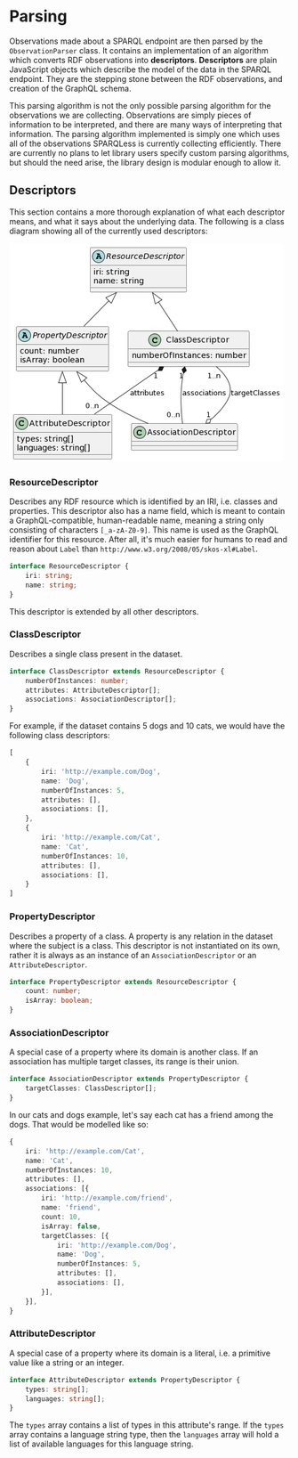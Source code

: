 # Parsing

Observations made about a SPARQL endpoint are then parsed by
the `ObservationParser` class. It contains an implementation of an algorithm
which converts RDF observations into **descriptors**. **Descriptors** are
plain JavaScript objects which describe the model of the data in the SPARQL
endpoint. They are the stepping stone between the RDF observations,
and creation of the GraphQL schema.

This parsing algorithm is not the only possible parsing algorithm for the
observations we are collecting. Observations are simply pieces of information
to be interpreted, and there are many ways of interpreting that information.
The parsing algorithm implemented is simply one which uses all of the observations
SPARQLess is currently collecting efficiently. There are currently
no plans to let library users specify custom parsing algorithms, but should
the need arise, the library design is modular enough to allow it.

## Descriptors

This section contains a more thorough explanation of what each descriptor
means, and what it says about the underlying data. The following is a class
diagram showing all of the currently used descriptors:

![Descriptors diagram](img/descriptors_diagram.png)

### ResourceDescriptor

Describes any RDF resource which is identified by
an IRI, i.e. classes and properties. This descriptor also has a name field,
which is meant to contain a GraphQL-compatible, human-readable name,
meaning a string only consisting of characters `[_a-zA-Z0-9]`.
This name is used as the GraphQL identifier for this resource.
After all, it's much easier for humans to read and reason about
`Label` than `http://www.w3.org/2008/05/skos-xl#Label`.

```ts
interface ResourceDescriptor {
    iri: string;
    name: string;
}
```

This descriptor is extended by all other descriptors.

### ClassDescriptor

Describes a single class present in the dataset.

```ts
interface ClassDescriptor extends ResourceDescriptor {
    numberOfInstances: number;
    attributes: AttributeDescriptor[];
    associations: AssociationDescriptor[];
}
```

For example, if the dataset contains 5 dogs and 10 cats,
we would have the following class descriptors:

```ts
[
    {
        iri: 'http://example.com/Dog',
        name: 'Dog',
        numberOfInstances: 5,
        attributes: [],
        associations: [],
    },
    {
        iri: 'http://example.com/Cat',
        name: 'Cat',
        numberOfInstances: 10,
        attributes: [],
        associations: [],
    }
]
```

### PropertyDescriptor

Describes a property of a class. A property is any relation
in the dataset where the subject is a class. This descriptor is
not instantiated on its own, rather it is always as an instance
of an `AssociationDescriptor` or an `AttributeDescriptor`.

```ts
interface PropertyDescriptor extends ResourceDescriptor {
    count: number;
    isArray: boolean;
}
```

### AssociationDescriptor

A special case of a property where its domain is another class.
If an association has multiple target classes, its range is their
union.

```ts
interface AssociationDescriptor extends PropertyDescriptor {
    targetClasses: ClassDescriptor[];
}
```

In our cats and dogs example, let's say each cat has a friend among the dogs.
That would be modelled like so:

```ts
{
    iri: 'http://example.com/Cat',
    name: 'Cat',
    numberOfInstances: 10,
    attributes: [],
    associations: [{
        iri: 'http://example.com/friend',
        name: 'friend',
        count: 10,
        isArray: false,
        targetClasses: [{
            iri: 'http://example.com/Dog',
            name: 'Dog',
            numberOfInstances: 5,
            attributes: [],
            associations: [],
        }],
    }],
}
```

### AttributeDescriptor

A special case of a property where its domain is a literal,
i.e. a primitive value like a string or an integer.

```ts
interface AttributeDescriptor extends PropertyDescriptor {
    types: string[];
    languages: string[];
}
```

The `types` array contains a list of types in this attribute's range.
If the `types` array contains a language string type, then the `languages`
array will hold a list of available languages for this language string.
